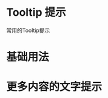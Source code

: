 # Tooltip 提示

常用的Tooltip提示

# 基础用法


<demo src="./demos/basic.vue"></demo>

# 更多内容的文字提示

<demo src="./demos/mutiple.vue"></demo>
